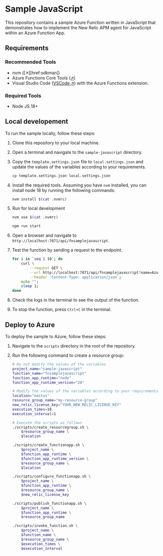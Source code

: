 # Sample JavaScript

This repository contains a sample Azure Function written in JavaScript that
demonstrates how to implement the New Relic APM agent for JavaScript within
an Azure Function App.

## Requirements

### Recommended Tools

* nvm ([↗][href:sdkman])
* Azure Functions Core Tools ([↗][href:azfct])
* Visual Studio Code ([VSCode ↗][href:vscode]) with the Azure Functions
  extension.

### Required Tools

* Node JS 18+

## Local developement

To run the sample locally, follow these steps:

1. Clone this repository to your local machine.

2. Open a terminal and navigate to the `sample-javascript` directory.

3. Copy the `template.settings.json` file to `local.settings.json` and update
    the values of the variables according to your requirements.

   ```bash
   cp template.settings.json local.settings.json
   ```

3. Install the required tools. Assuming you have `nvm` installed, you can
    install node 18 by running the following commands:

   ```bash
   nvm install $(cat .nvmrc)
   ```

4. Run for local development

   ```bash
   nvm use $(cat .nvmrc)

   npm run start
   ```

5. Open a browser and navigate to
    `http://localhost:7071/api/fnsamplejavascript`.

6. Test the function by sending a request to the endpoint.

   ```bash
   for i in `seq 1 10`; do
       curl \
           --request GET \
           --url http://localhost:7071/api/fnsamplejavascript?name=Azure \
           --header 'Content-Type: application/json';
       echo "";
       sleep 1;
   done
   ```

7. Check the logs in the terminal to see the output of the function.

8. To stop the function, press `Ctrl+C` in the terminal.

## Deploy to Azure

To deploy the sample to Azure, follow these steps:

1. Navigate to the `scripts` directory in the root of the repository.

2. Run the following command to create a resource group:

   ```bash
   # Do not modify the values of the variables
   project_name="sample-javascript"
   function_name="fnsamplejavascript"
   function_app_runtime="node"
   function_app_runtime_version="20"

   # Modify the values of the variables according to your requirements
   location="eastus"
   resource_group_name="my-resource-group"
   new_relic_license_key="YOUR_NEW_RELIC_LICENSE_KEY"
   execution_times=10
   execution_interval=1

   # Execute the scripts as follows
   ./scripts/create_resourcegroup.sh \
       $resource_group_name \
       $location

   ./scripts/create_functionapp.sh \
       $project_name \
       $function_app_runtime \
       $function_app_runtime_version \
       $resource_group_name \
       $location

   ./scripts/configure_functionapp.sh \
       $project_name \
       $function_app_runtime \
       $resource_group_name \
       $new_relic_license_key

   ./scripts/publish_functionapp.sh \
       $project_name \
       $function_app_runtime \
       $resource_group_name

   ./scripts/invoke_function.sh \
       $project_name \
       $function_name \
       $resource_group_name \
       $execution_times \
       $execution_interval
   ```

[href:nvm]: https://github.com/nvm-sh/nvm
[href:azfct]: https://github.com/Azure/azure-functions-core-tools
[href:vscode]: https://code.visualstudio.com
